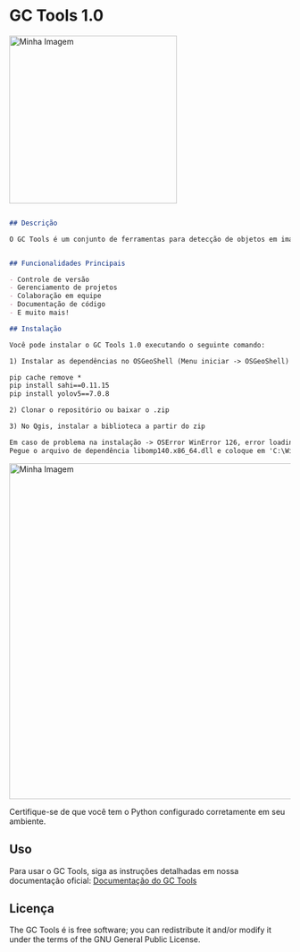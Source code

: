 
# GC Tools 1.0



<img src="https://drive.google.com/uc?id=1YOXmF4hwqjtyTJjOckd-8knK1LKuhZj8" style="width: 300px; height: auto;" alt="Minha Imagem">

```markdown

## Descrição

O GC Tools é um conjunto de ferramentas para detecção de objetos em imagens georreferenciadas (satélite e aérea). 


## Funcionalidades Principais

- Controle de versão
- Gerenciamento de projetos
- Colaboração em equipe
- Documentação de código
- E muito mais!

## Instalação

Você pode instalar o GC Tools 1.0 executando o seguinte comando:

1) Instalar as dependências no OSGeoShell (Menu iniciar -> OSGeoShell)

pip cache remove *
pip install sahi==0.11.15
pip install yolov5==7.0.8

2) Clonar o repositório ou baixar o .zip

3) No Qgis, instalar a biblioteca a partir do zip

Em caso de problema na instalação -> OSError WinError 126, error loading fbgemm.dll or dependencies
Pegue o arquivo de dependência libomp140.x86_64.dll e coloque em 'C:\Windows\System32'

```

<img src="https://drive.google.com/uc?id=1RpXgIp0bJ0I6cFJSSXaKL1ds7SPstpra" style="width: 600px; height: auto;" alt="Minha Imagem">

Certifique-se de que você tem o Python configurado corretamente em seu ambiente.

## Uso

Para usar o GC Tools, siga as instruções detalhadas em nossa documentação oficial: [Documentação do GC Tools](https://gctools.readthedocs.io)



## Licença

The GC Tools é is free software; you can redistribute it and/or modify it under the terms of the GNU General Public License. 
